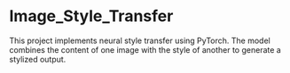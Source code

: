 # Image_Style_Transfer
 This project implements neural style transfer using PyTorch. The model combines the content of one image with the style of another to generate a stylized output.
